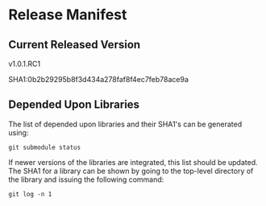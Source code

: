 # Release Manifest

## Current Released Version

v1.0.1.RC1

SHA1:0b2b29295b8f3d434a278faf8f4ec7feb78ace9a

## Depended Upon Libraries

The list of depended upon libraries and their SHA1's can be generated using:

    git submodule status

If newer versions of the libraries are integrated, this list should be updated. 
The SHA1 for a library can be shown by going to the top-level directory of 
the library and issuing the following command:

	git log -n 1